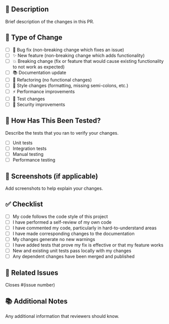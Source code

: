 ## 📝 Description
Brief description of the changes in this PR.

## 🎯 Type of Change
- [ ] 🐛 Bug fix (non-breaking change which fixes an issue)
- [ ] ✨ New feature (non-breaking change which adds functionality)
- [ ] 💥 Breaking change (fix or feature that would cause existing functionality to not work as expected)
- [ ] 📚 Documentation update
- [ ] 🔧 Refactoring (no functional changes)
- [ ] 🎨 Style changes (formatting, missing semi-colons, etc.)
- [ ] ⚡ Performance improvements
- [ ] 🧪 Test changes
- [ ] 🔐 Security improvements

## 🧪 How Has This Been Tested?
Describe the tests that you ran to verify your changes.

- [ ] Unit tests
- [ ] Integration tests
- [ ] Manual testing
- [ ] Performance testing

## 📸 Screenshots (if applicable)
Add screenshots to help explain your changes.

## ✅ Checklist
- [ ] My code follows the code style of this project
- [ ] I have performed a self-review of my own code
- [ ] I have commented my code, particularly in hard-to-understand areas
- [ ] I have made corresponding changes to the documentation
- [ ] My changes generate no new warnings
- [ ] I have added tests that prove my fix is effective or that my feature works
- [ ] New and existing unit tests pass locally with my changes
- [ ] Any dependent changes have been merged and published

## 🔗 Related Issues
Closes #(issue number)

## 📚 Additional Notes
Any additional information that reviewers should know.
